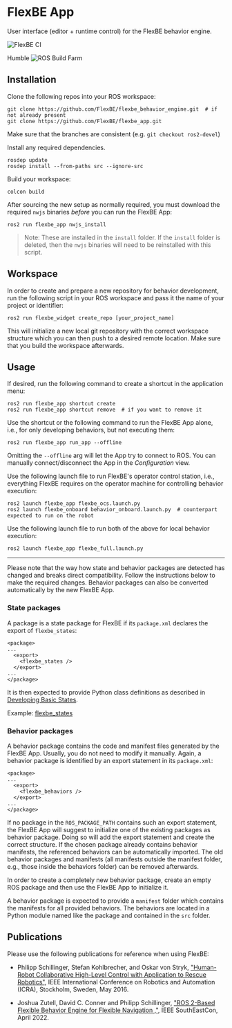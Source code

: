 # FlexBE App

User interface (editor + runtime control) for the FlexBE behavior engine.

![FlexBE CI](https://github.com/FlexBE/flexbe_app/workflows/FlexBE%20CI/badge.svg?branch=humble)

Humble ![ROS Build Farm](https://build.ros2.org/job/Hdev__flexbe_app__ubuntu_jammy_amd64/badge/icon)

## Installation

Clone the following repos into your ROS workspace:

    git clone https://github.com/FlexBE/flexbe_behavior_engine.git  # if not already present
    git clone https://github.com/FlexBE/flexbe_app.git

Make sure that the branches are consistent (e.g. `git checkout ros2-devel`)

Install any required dependencies.

    rosdep update  
    rosdep install --from-paths src --ignore-src

Build your workspace:

    colcon build

After sourcing the new setup as normally required, you must download the required `nwjs` binaries
*before* you can run the FlexBE App:

    ros2 run flexbe_app nwjs_install

  > Note: These are installed in the `install` folder.  If the `install` folder is deleted, then the `nwjs` binaries
  will need to be reinstalled with this script.

## Workspace

In order to create and prepare a new repository for behavior development, run the following script in your ROS workspace and pass it the name of your project or identifier:

    ros2 run flexbe_widget create_repo [your_project_name]

This will initialize a new local git repository with the correct workspace structure which you can then push to a desired remote location. Make sure that you build the workspace afterwards.

## Usage

If desired, run the following command to create a shortcut in the application menu:

    ros2 run flexbe_app shortcut create
    ros2 run flexbe_app shortcut remove  # if you want to remove it

Use the shortcut or the following command to run the FlexBE App alone, i.e., for only developing behaviors, but not executing them:

    ros2 run flexbe_app run_app --offline

Omitting the `--offline` arg will let the App try to connect to ROS.
You can manually connect/disconnect the App in the *Configuration* view.

Use the following launch file to run FlexBE's operator control station, i.e., everything FlexBE requires on the operator machine for controlling behavior execution:

    ros2 launch flexbe_app flexbe_ocs.launch.py
    ros2 launch flexbe_onboard behavior_onboard.launch.py  # counterpart expected to run on the robot

Use the following launch file to run both of the above for local behavior execution:

    ros2 launch flexbe_app flexbe_full.launch.py


---

Please note that the way how state and behavior packages are detected has changed and breaks direct compatibility.
Follow the instructions below to make the required changes.
Behavior packages can also be converted automatically by the new FlexBE App.

### State packages

A package is a state package for FlexBE if its `package.xml` declares the export of `flexbe_states`:

    <package>
    ...
      <export>
        <flexbe_states />
      </export>
    ...
    </package>

It is then expected to provide Python class definitions as described in [Developing Basic States](http://wiki.ros.org/flexbe/Tutorials/Developing%20Basic%20States).

Example: [flexbe_states](https://github.com/FlexBE/flexbe_behavior_engine/tree/ros2-devel/flexbe_states)

### Behavior packages

A behavior package contains the code and manifest files generated by the FlexBE App. Usually, you do not need to modify it manually. Again, a behavior package is identified by an export statement in its `package.xml`:

    <package>
    ...
      <export>
        <flexbe_behaviors />
      </export>
    ...
    </package>

If no package in the `ROS_PACKAGE_PATH` contains such an export statement, the FlexBE App will suggest to initialize one of the existing packages as behavior package. Doing so will add the export statement and create the correct structure. If the chosen package already contains behavior manifests, the referenced behaviors can be automatically imported. The old behavior packages and manifests (all manifests outside the manifest folder, e.g., those inside the behaviors folder) can be removed afterwards.

In order to create a completely new behavior package, create an empty ROS package and then use the FlexBE App to initialize it.

A behavior package is expected to provide a `manifest` folder which contains the manifests for all provided behaviors. The behaviors are located in a Python module named like the package and contained in the `src` folder.

## Publications

Please use the following publications for reference when using FlexBE:

- Philipp Schillinger, Stefan Kohlbrecher, and Oskar von Stryk, ["Human-Robot Collaborative High-Level Control with Application to Rescue Robotics"](http://dx.doi.org/10.1109/ICRA.2016.7487442), IEEE International Conference on Robotics and Automation (ICRA), Stockholm, Sweden, May 2016.

- Joshua Zutell, David C. Conner and Philipp Schillinger, ["ROS 2-Based Flexible Behavior Engine for Flexible Navigation ,"](http://dx.doi.org/10.1109/SoutheastCon48659.2022.9764047), IEEE SouthEastCon, April 2022.
